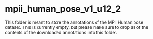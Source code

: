 # mpii_human_pose_v1_u12_2

This folder is meant to store the annotations of the MPII Human pose dataset. This is currently empty, but please make sure to drop all of the contents of the downloaded annotations into this folder.
